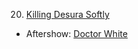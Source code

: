 20. [Killing Desura Softly](https://linuxgamecast.com/2013/01/linuxgamecast-weekly-ep20-killing-desura-softly/)
   * Aftershow: [Doctor White](https://linuxgamecast.com/2013/01/linuxgamecast-weekly-ep20-aftershow-doctor-white/)
